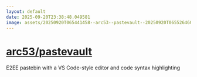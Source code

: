 ```yaml
---
layout: default
date: 2025-09-20T23:38:48.049581
image: assets/20250920T065441458--arc53--pastevault--20250920T065526460--cropped.png
---
```


# [arc53/pastevault](https://github.com/arc53/pastevault)

E2EE pastebin with a VS Code-style editor and code syntax highlighting
